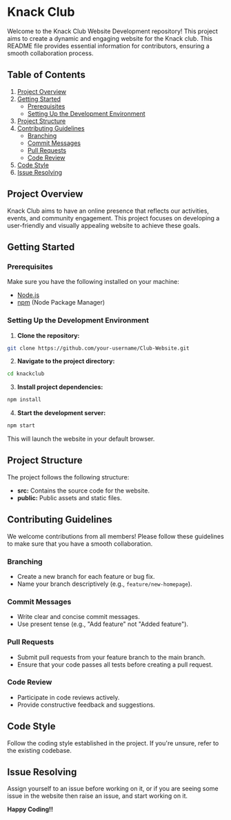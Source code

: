 # Knack Club

Welcome to the Knack Club Website Development repository! This project aims to create a dynamic and engaging website for the Knack club. This README file provides essential information for contributors, ensuring a smooth collaboration process.

## Table of Contents

1. [Project Overview](#project-overview)
2. [Getting Started](#getting-started)
   - [Prerequisites](#prerequisites)
   - [Setting Up the Development Environment](#setting-up-the-development-environment)
3. [Project Structure](#project-structure)
4. [Contributing Guidelines](#contributing-guidelines)
   - [Branching](#branching)
   - [Commit Messages](#commit-messages)
   - [Pull Requests](#pull-requests)
   - [Code Review](#code-review)
5. [Code Style](#code-style)
6. [Issue Resolving](#issue-resolving)

## Project Overview

Knack Club aims to have an online presence that reflects our activities, events, and community engagement. This project focuses on developing a user-friendly and visually appealing website to achieve these goals.

## Getting Started

### Prerequisites

Make sure you have the following installed on your machine:

- [Node.js](https://nodejs.org/)
- [npm](https://www.npmjs.com/) (Node Package Manager)

### Setting Up the Development Environment

1. **Clone the repository:**

  ```bash
  git clone https://github.com/your-username/Club-Website.git
  ```

2. **Navigate to the project directory:**

  ```bash
  cd knackclub
  ```

3. **Install project dependencies:**

  ```bash
  npm install
  ```

4. **Start the development server:**

  ```bash
  npm start
  ```
This will launch the website in your default browser.

## Project Structure

The project follows the following structure:

- **src:** Contains the source code for the website.
- **public:** Public assets and static files.

## Contributing Guidelines

We welcome contributions from all members! Please follow these guidelines to make sure that you have a smooth collaboration.

### Branching

- Create a new branch for each feature or bug fix.
- Name your branch descriptively (e.g., `feature/new-homepage`).

### Commit Messages

- Write clear and concise commit messages.
- Use present tense (e.g., "Add feature" not "Added feature").

### Pull Requests

- Submit pull requests from your feature branch to the main branch.
- Ensure that your code passes all tests before creating a pull request.

### Code Review

- Participate in code reviews actively.
- Provide constructive feedback and suggestions.

## Code Style

Follow the coding style established in the project. If you're unsure, refer to the existing codebase.

## Issue Resolving

Assign yourself to an issue before working on it, or if you are seeing some issue in the website then raise an issue, and start working on it.

**Happy Coding!!**
